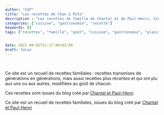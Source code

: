 ```yaml
---
author: "C&P"
title: "Les recettes de Chan & Polo"
description : "Les recettes de famille de Chantal et de Paul-Henri. Simples ou complexes, elles sont toujours savoureuses et au goût prononcé"
categories: ["cuisine", "gastronomie", "recette"]
keywords: []
tags: ["recettes", "famille", "goût", "cuisine", "gastronomie", "plaisir", "table"]


date: 2022-08-02T22:17:00+02:00
draft: false
---
```

<br>
 <div class="hidden md:block bg-mycolor-300 border-4 border-mycolor-600 border-double p-12 text-center">
      <p >Ce site est un recueil de recettes familiales : recettes transmises de générations en générations, mais aussi recettes plus récentes et qui ont plu aux uns ou aux autres, modifiées au goût de chacun.</p>
      <p>Ces recettes sont issues du blog créé par <a class="italic" href="http://chanpolo.blogspot.com/">Chantal et Paul-Henri</a></p>
</div>
 <div class="block md:hidden bg-mycolor-300 border-4 border-mycolor-600 border-double p-4 text-center">
      <p >Ce site est un recueil de recettes familiales, issues du blog créé par <a class="italic" href="http://chanpolo.blogspot.com/">Chantal et Paul-Henri</a></p>
</div>
